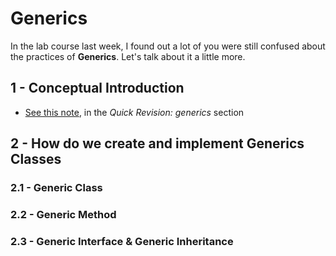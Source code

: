 # Generics
In the lab course last week, I found out a lot of you were still confused about the practices
of **Generics**. Let's talk about it a little more.
## 1 - Conceptual Introduction
- [See this note](02-trees.md), in the _Quick Revision: generics_ section

## 2 - How do we create and implement Generics Classes

### 2.1 - Generic Class

### 2.2 - Generic Method

### 2.3 - Generic Interface & Generic Inheritance